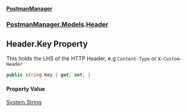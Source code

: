#### [PostmanManager](PostmanManager.md 'PostmanManager')
### [PostmanManager.Models](PostmanManager.md#PostmanManager.Models 'PostmanManager.Models').[Header](PostmanManager.md#PostmanManager.Models.Header 'PostmanManager.Models.Header')

## Header.Key Property

This holds the LHS of the HTTP Header, e.g ``Content-Type`` or ``X-Custom-Header``

```csharp
public string Key { get; set; }
```

#### Property Value
[System.String](https://docs.microsoft.com/en-us/dotnet/api/System.String 'System.String')